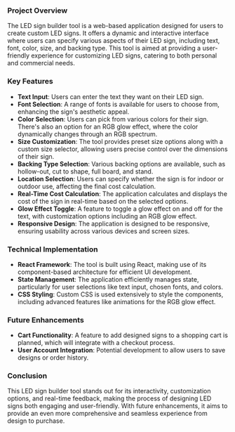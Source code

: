 ### Project Overview
The LED sign builder tool is a web-based application designed for users to create custom LED signs. It offers a dynamic and interactive interface where users can specify various aspects of their LED sign, including text, font, color, size, and backing type. This tool is aimed at providing a user-friendly experience for customizing LED signs, catering to both personal and commercial needs.

### Key Features
- **Text Input**: Users can enter the text they want on their LED sign.
- **Font Selection**: A range of fonts is available for users to choose from, enhancing the sign's aesthetic appeal.
- **Color Selection**: Users can pick from various colors for their sign. There's also an option for an RGB glow effect, where the color dynamically changes through an RGB spectrum.
- **Size Customization**: The tool provides preset size options along with a custom size selector, allowing users precise control over the dimensions of their sign.
- **Backing Type Selection**: Various backing options are available, such as hollow-out, cut to shape, full board, and stand.
- **Location Selection**: Users can specify whether the sign is for indoor or outdoor use, affecting the final cost calculation.
- **Real-Time Cost Calculation**: The application calculates and displays the cost of the sign in real-time based on the selected options.
- **Glow Effect Toggle**: A feature to toggle a glow effect on and off for the text, with customization options including an RGB glow effect.
- **Responsive Design**: The application is designed to be responsive, ensuring usability across various devices and screen sizes.

### Technical Implementation
- **React Framework**: The tool is built using React, making use of its component-based architecture for efficient UI development.
- **State Management**: The application efficiently manages state, particularly for user selections like text input, chosen fonts, and colors.
- **CSS Styling**: Custom CSS is used extensively to style the components, including advanced features like animations for the RGB glow effect.

### Future Enhancements
- **Cart Functionality**: A feature to add designed signs to a shopping cart is planned, which will integrate with a checkout process.
- **User Account Integration**: Potential development to allow users to save designs or order history.

### Conclusion
This LED sign builder tool stands out for its interactivity, customization options, and real-time feedback, making the process of designing LED signs both engaging and user-friendly. With future enhancements, it aims to provide an even more comprehensive and seamless experience from design to purchase.
